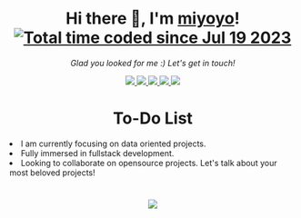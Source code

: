 <h1 align="center">
  Hi there 👋, I'm <a href="https://github.com/rmiyoyo">miyoyo</a>!<br>
  <a href="https://wakatime.com/@bb88db6d-e8f9-4f20-aaa6-e03ce12d3c6f"><img src="https://wakatime.com/badge/user/bb88db6d-e8f9-4f20-aaa6-e03ce12d3c6f.svg" alt="Total time coded since Jul 19 2023" /></a>
</h1>
<p align="center">
  <i>Glad you looked for me :) Let's get in touch!</i>
<p align="center">
  <a href= "https://github.com/rmiyoyo/">
    <img src="https://img.icons8.com/material-outlined/30/689d6a/source-code.png"/>
  </a>
  <a href= "https://www.linkedin.com/in/raphael-miyoyo/">
    <img src="https://img.icons8.com/material-outlined/30/689d6a/linkedin.png"/>
  </a>
  <a href= "https://twitter.com/r_miyoyo">
    <img src="https://img.icons8.com/material-outlined/30/689d6a/twitter.png"/>
  </a>
  <a href= "https://rmiyoyo.github.io/Personal-Portfolio-Website/">
    <img src="https://img.icons8.com/material-outlined/30/689d6a/geography.png"/>
  </a>
  <a href="mailto:miyoyogithub@gmail.com">
    <img src="https://img.icons8.com/ios-glyphs/30/689d6a/physics.png"/>
  </a>
</p>

<h1></h1>

<h1 align="center">To-Do List</h1>
<li>I am currently focusing on data oriented projects.</li>
<li>Fully immersed in fullstack development.</li>
<li>Looking to collaborate on opensource projects. Let's talk about your most beloved projects!</li>

<h1></h1>
<p  align="center" >
  <img align="center" src="https://streak-stats.demolab.com?user=rmiyoyo&theme=vue-dark&hide_border=true&border_radius=8" /> 
</p>
